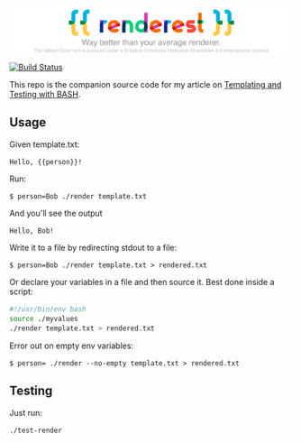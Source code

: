 <p align="center">
  <img src="https://raw.githubusercontent.com/relaxdiego/renderest/master/logo.png">
</p>

[![Build Status](https://travis-ci.org/relaxdiego/renderest.svg?branch=master)](https://travis-ci.org/relaxdiego/renderest)

This repo is the companion source code for my article on
[Templating and Testing with BASH](https://relaxdiego.com/2017/05/templating-and-testing-with-bash.html).

## Usage

Given template.txt:

```bash
Hello, {{person}}!
```

Run:

```
$ person=Bob ./render template.txt
```

And you'll see the output

```
Hello, Bob!
```

Write it to a file by redirecting stdout to a file:

```
$ person=Bob ./render template.txt > rendered.txt
```

Or declare your variables in a file and then source it. Best done inside a script:

```bash
#!/usr/bin/env bash
source ./myvalues
./render template.txt > rendered.txt
```

Error out on empty env variables:

```
$ person= ./render --no-empty template.txt > rendered.txt
```

## Testing

Just run:

```
./test-render
```
